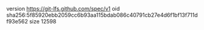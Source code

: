 version https://git-lfs.github.com/spec/v1
oid sha256:5f85920ebb2059cc6b93aa115bdab086c40791cb27e4d6f1bf13f711df93e562
size 12598
